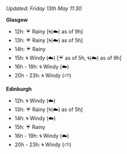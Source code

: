 *Updated: Friday 13th May 11:30*

**Glasgow**

* 12h: :umbrella: Rainy [:cyclone:(:cloud:) as of 9h]
* 13h: :umbrella: Rainy [:cyclone:(:cloud:) as of 5h]
* 14h: :umbrella: Rainy
* 15h: :cyclone: Windy (:cloud:) [:umbrella: as of 5h, :cyclone:(:cloud:) as of 9h]
* 16h - 19h: :cyclone: Windy (:cloud:)
* 20h - 23h: :cyclone: Windy (:partly_sunny:)

**Edinburgh**

* 12h: :cyclone: Windy (:cloud:)
* 13h: :umbrella: Rainy [:cyclone:(:cloud:) as of 5h]
* 14h: :cyclone: Windy (:cloud:)
* 15h: :umbrella: Rainy
* 16h - 19h: :cyclone: Windy (:cloud:)
* 20h - 23h: :cyclone: Windy (:partly_sunny:)
